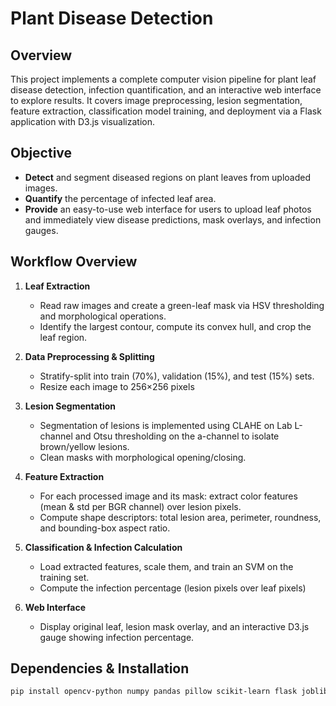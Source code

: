 # Plant Disease Detection

## Overview

This project implements a complete computer vision pipeline for plant leaf disease detection, infection quantification, and an interactive web interface to explore results. It covers image preprocessing, lesion segmentation, feature extraction, classification model training, and deployment via a Flask application with D3.js visualization.

## Objective

* **Detect** and segment diseased regions on plant leaves from uploaded images.
* **Quantify** the percentage of infected leaf area.
* **Provide** an easy-to-use web interface for users to upload leaf photos and immediately view disease predictions, mask overlays, and infection gauges.

## Workflow Overview

1. **Leaf Extraction**

   * Read raw images and create a green-leaf mask via HSV thresholding and morphological operations.
   * Identify the largest contour, compute its convex hull, and crop the leaf region.
   
2. **Data Preprocessing & Splitting** 

   * Stratify-split into train (70%), validation (15%), and test (15%) sets.
   * Resize each image to 256×256 pixels

3. **Lesion Segmentation**

   * Segmentation of lesions is implemented using CLAHE on Lab L-channel and Otsu thresholding on the a-channel to isolate brown/yellow lesions.
   * Clean masks with morphological opening/closing.
     
4. **Feature Extraction** 

   * For each processed image and its mask: extract color features (mean & std per BGR channel) over lesion pixels.
   * Compute shape descriptors: total lesion area, perimeter, roundness, and bounding-box aspect ratio.

5. **Classification & Infection Calculation**

   * Load extracted features, scale them, and train an SVM on the training set.
   * Compute the infection percentage (lesion pixels over leaf pixels)

6. **Web Interface** 

   * Display original leaf, lesion mask overlay, and an interactive D3.js gauge showing infection percentage.

## Dependencies & Installation

   ```bash
   pip install opencv-python numpy pandas pillow scikit-learn flask joblib
   ```

